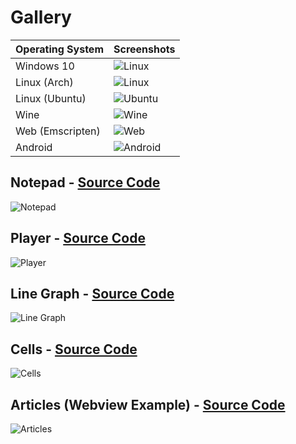 # Gallery

|Operating System |Screenshots                                     |
|-----------------|------------------------------------------------|
| Windows 10      |![Linux](./pictures/windows.png "Windows 10")   |
| Linux (Arch)    |![Linux](./pictures/linux.png "Linux")          |
| Linux (Ubuntu)  |![Ubuntu](./pictures/ubuntu.png "Ubuntu")       |
| Wine            |![Wine](./pictures/wine.png "Wine")             |
| Web (Emscripten)|![Web](./pictures/web.png "Web")                |
| Android         |![Android](./pictures/android.png "Android")    |


## Notepad - [Source Code](./examples/notepad.v)

![Notepad](./pictures/notepad.png "Notepad")

## Player - [Source Code](./examples/player.v)

![Player](./pictures/player.png "Player")

## Line Graph - [Source Code](./examples/line_graph.v)

![Line Graph](./pictures/line_graph.png "Line Graph")

## Cells - [Source Code](./examples/cells.v)

![Cells](./pictures/cells.png "Cells")

## Articles (Webview Example) - [Source Code](./examples/webview/articles/)

![Articles](./pictures/articles.png)